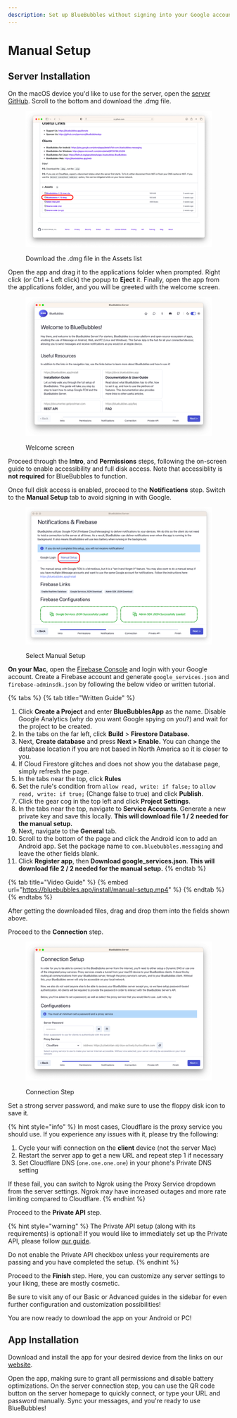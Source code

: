 ```yaml
---
description: Set up BlueBubbles without signing into your Google account
---
```


# Manual Setup

## Server Installation

On the macOS device you'd like to use for the server, open the [server GitHub](https://github.com/BlueBubblesApp/bluebubbles-server/releases/latest). Scroll to the bottom and download the .dmg file.

<figure><img src="../.gitbook/assets/Screenshot 2023-05-02 at 12.46.24 PM (1).png" alt=""><figcaption><p>Download the .dmg file in the Assets list</p></figcaption></figure>

Open the app and drag it to the applications folder when prompted. Right click (or Ctrl + Left click) the popup to **Eject** it. Finally, open the app from the applications folder, and you will be greeted with the welcome screen.

<figure><img src="../.gitbook/assets/Screenshot 2023-05-02 at 12.54.20 PM.png" alt=""><figcaption><p>Welcome screen</p></figcaption></figure>

Proceed through the **Intro**, and **Permissions** steps, following the on-screen guide to enable accessibility and full disk access. Note that accessiblity is **not required** for BlueBubbles to function.

Once full disk access is enabled, proceed to the **Notifications** step. Switch to the **Manual Setup** tab to avoid signing in with Google.

<figure><img src="../.gitbook/assets/Screenshot 2023-05-02 at 12.58.45 PM.png" alt=""><figcaption><p>Select Manual Setup</p></figcaption></figure>

**On your Mac**, open the [Firebase Console](https://console.firebase.google.com/) and login with your Google account. Create a Firebase account and generate `google_services.json` and `firebase-adminsdk.json` by following the below video or written tutorial.

{% tabs %}
{% tab title="Written Guide" %}
1. Click **Create a Project** and enter **BlueBubblesApp** as the name. Disable Google Analytics (why do you want Google spying on you?) and wait for the project to be created.
2. In the tabs on the far left, click **Build** > **Firestore Database.**
3. Next, **Create database** and press **Next > Enable.** You can change the database location if you are not based in North America so it is closer to you.
4. If Cloud Firestore glitches and does not show you the database page, simply refresh the page.
5. In the tabs near the top, click **Rules**
6. Set the rule's condition from `allow read, write: if false;` to `allow read, write: if true;` (Change false to true) and click **Publish**.
7. Click the gear cog in the top left and click **Project Settings**.
8. In the tabs near the top, navigate to **Service Accounts**. Generate a new private key and save this locally. **This will download file 1 / 2 needed for the manual setup.**
9. Next, navigate to the **General** tab.
10. Scroll to the bottom of the page and click the Android icon to add an Android app. Set the package name to `com.bluebubbles.messaging` and leave the other fields blank.
11. Click **Register app**, then **Download google\_services.json**. **This will download file 2 / 2 needed for the manual setup.**
{% endtab %}

{% tab title="Video Guide" %}
{% embed url="https://bluebubbles.app/install/manual-setup.mp4" %}
{% endtab %}
{% endtabs %}

After getting the downloaded files, drag and drop them into the fields shown above.

Proceed to the **Connection** step.

<figure><img src="../.gitbook/assets/Screenshot 2023-05-02 at 4.25.02 PM.png" alt=""><figcaption><p>Connection Step</p></figcaption></figure>

Set a strong server password, and make sure to use the floppy disk icon to save it.

{% hint style="info" %}
In most cases, Cloudflare is the proxy service you should use. If you experience any issues with it, please try the following:

1. Cycle your wifi connection on the **client** device (not the server Mac)
2. Restart the server app to get a new URL and repeat step 1 if necessary
3. Set Cloudflare DNS (`one.one.one.one`) in your phone's Private DNS setting

If these fail, you can switch to Ngrok using the Proxy Service dropdown from the server settings. Ngrok may have increased outages and more rate limiting compared to Cloudflare.
{% endhint %}

Proceed to the **Private API** step.

{% hint style="warning" %}
The Private API setup (along with its requirements) is optional! If you would like to immediately set up the Private API, please follow [our guide](http://localhost:5000/s/6lvvV3iI77HlBq7B3en4/installation).

Do not enable the Private API checkbox unless your requirements are passing and you have completed the setup.
{% endhint %}

Proceed to the **Finish** step. Here, you can customize any server settings to your liking, these are mostly cosmetic.

Be sure to visit any of our Basic or Advanced guides in the sidebar for even further configuration and customization possibilities!

You are now ready to download the app on your Android or PC!

## App Installation

Download and install the app for your desired device from the links on our [website](https://bluebubbles.app/downloads/).

Open the app, making sure to grant all permissions and disable battery optimizations. On the server connection step, you can use the QR code button on the server homepage to quickly connect, or type your URL and password manually. Sync your messages, and you're ready to use BlueBubbles!
